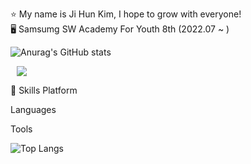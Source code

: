 ⭐ My name is Ji Hun Kim, I hope to grow with everyone!</br>
🖥️ Samsumg SW Academy For Youth 8th (2022.07 ~ )</br>


![Anurag's GitHub stats](https://github-readme-stats.vercel.app/api?username=GGE2&show_icons=true&theme=radical)
  
<a href="https://www.instagram.com/ge2.chef/">
    <img 
        src="http://img.shields.io/badge/EE4C2C?style=flat&logo=Instagram&link=https://www.instagram.com/ge2.chef/"
        style="height : auto; margin-left : 10px; margin-right : 10px;"/>
</a>


💪 Skills
Platform


Languages
   

Tools

![Top Langs](https://github-readme-stats.vercel.app/api/top-langs/?username=GGE2&ayout=compact&theme=tokyonight)
      
